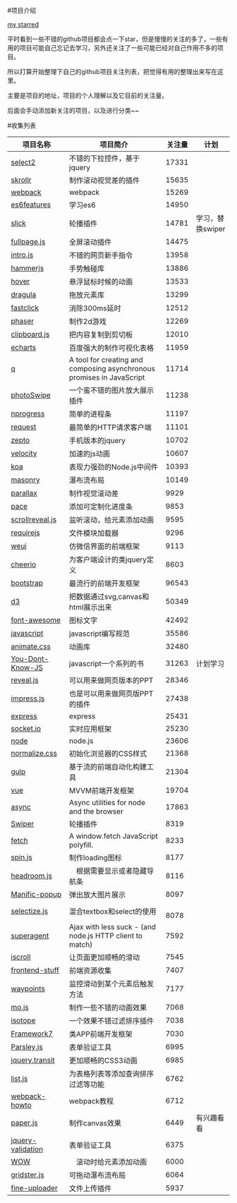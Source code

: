 #项目介绍

[my starred](https://api.github.com/users/cody1991/starred)

平时看到一些不错的github项目都会点一下star，但是慢慢的关注的多了，一些有用的项目可能自己忘记去学习，另外还关注了一些可能已经对自己作用不多的项目。

所以打算开始整理下自己的github项目关注列表，把觉得有用的整理出来写在这里。

主要是项目的地址，项目的个人理解以及它目前的关注量。

后面会手动添加新关注的项目，以及进行分类~~

#收集列表 

项目名称 | 项目简介 | 关注量 | 计划
-----|-----|-----|-----
[select2](https://github.com/select2/select2) | 不错的下拉控件，基于jquery | 17331 | 
[skrollr](https://github.com/Prinzhorn/skrollr) | 制作滚动视觉差的插件 | 15635 | 
[webpack](https://github.com/webpack/webpack) | webpack | 15269 | 
[es6features](https://github.com/lukehoban/es6features) | 学习es6 | 14950 |
[slick](https://github.com/kenwheeler/slick) | 轮播插件 | 14781 | 学习，替换swiper
[fullpage.js](https://github.com/alvarotrigo/fullPage.js) | 全屏滚动插件 | 14475 |
[intro.js](https://github.com/usablica/intro.js) | 不错的网页新手指令 | 13958 |
[hammerjs](https://github.com/hammerjs/hammer.js) | 手势触碰库 | 13886 |
[hover](https://github.com/IanLunn/Hover) | 悬浮鼠标时候的动画 | 13533 |
[dragula](https://github.com/bevacqua/dragula) | 拖放元素库 | 13299 |
[fastclick](https://github.com/ftlabs/fastclick) | 消除300ms延时 | 12512 |
[phaser](https://github.com/photonstorm/phaser) | 制作2d游戏 | 12269 |
[clipboard.js](https://github.com/zenorocha/clipboard.js) | 把内容复制到剪切板 | 12010 |
[echarts](https://github.com/ecomfe/echarts) | 百度强大的制作可视化表格 | 11959 |
[q](https://github.com/kriskowal/q) | A tool for creating and composing asynchronous promises in JavaScript | 11714 |
[photoSwipe](https://github.com/dimsemenov/PhotoSwipe) | 一个蛮不错的图片放大展示插件 | 11238 |
[nprogress](https://github.com/rstacruz/nprogress) | 简单的进程条 | 11197 |
[request](https://github.com/request/request) | 最简单的HTTP请求客户端 | 11101 |
[zepto](https://github.com/madrobby/zepto) | 手机版本的jquery | 10702 |
[velocity](https://github.com/julianshapiro/velocity) | 加速的js动画 | 10607 |
[koa](https://github.com/koajs/koa) | 表现力强劲的Node.js中间件 | 10393 |
[masonry](https://github.com/desandro/masonry) | 瀑布流布局 | 10149 |
[parallax](https://github.com/wagerfield/parallax) | 制作视觉滚动差 | 9929 |
[pace](https://github.com/HubSpot/pace) | 添加可定制化进度条 | 9853 |
[scrollreveal.js](https://github.com/jlmakes/scrollreveal.js) | 监听滚动，给元素添加动画 | 9595 |
[requirejs](https://github.com/requirejs/requirejs) | 文件模块加载器 | 9296 |
[weui](https://github.com/weui/weui) | 仿微信界面的前端框架 | 9113 |
[cheerio](https://github.com/cheeriojs/cheerio) | 为客户端设计的类jquery定义 | 8603 |
[bootstrap](https://github.com/twbs/bootstrap) | 最流行的前端开发框架 | 96543 |
[d3](https://github.com/d3/d3) | 把数据通过svg,canvas和html展示出来 | 50349 |
[font-awesome](https://github.com/FortAwesome/Font-Awesome) | 图标文字 | 42492 |
[javascript](https://github.com/airbnb/javascript) | javascript编写规范 | 35586 |
[animate.css](https://github.com/daneden/animate.css) | 动画库 | 32480 |
[You-Dont-Know-JS](https://github.com/getify/You-Dont-Know-JS) | javascript一个系列的书 | 31263 | 计划学习
[reveal.js](https://github.com/hakimel/reveal.js) | 可以用来做网页版本的PPT | 28346 | 
[impress.js](https://github.com/impress/impress.js)  | 也是可以用来做网页版PPT的插件 | 27438 | 
[express](https://github.com/expressjs/express) | express | 25431 | 
[socket.io](https://github.com/socketio/socket.io) | 实时应用框架 | 25230 | 
[node](https://github.com/nodejs/node) | node.js | 23606 |
[normalize.css](https://github.com/necolas/normalize.css) | 初始化浏览器的CSS样式 | 21368 | 
[gulp](https://github.com/gulpjs/gulp) | 基于流的前端自动化构建工具 | 21304 |   
[vue](https://github.com/vuejs/vue) | MVVM前端开发框架 | 19704 | 
[async](https://github.com/caolan/async) | Async utilities for node and the browser | 17863 | 
[Swiper](https://github.com/nolimits4web/Swiper) | 轮播插件 | 8319 |
[fetch](https://github.com/github/fetch) | A window.fetch JavaScript polyfill.  | 8233 |
[spin.js](https://github.com/fgnass/spin.js) | 制作loading图标 | 8177 | 
[headroom.js](https://github.com/WickyNilliams/headroom.js) |　根据需要显示或者隐藏导航条　| 8116 |
[Manific-popup](https://github.com/dimsemenov/Magnific-Popup) | 弹出放大图片展示 | 8097 | 
[selectize.js](https://github.com/selectize/selectize.js) | 混合textbox和select的使用 |　8078 |
[superagent](https://github.com/visionmedia/superagent) | Ajax with less suck - (and node.js HTTP client to match) | 7592 |
[iscroll](https://github.com/cubiq/iscroll) | 让页面更加顺畅的滑动 | 7545 | 
[frontend-stuff](https://github.com/moklick/frontend-stuff) | 前端资源收集 | 7407 | 
[waypoints](http://imakewebthings.com/waypoints/guides/getting-started/) | 监控滑动到某个元素后触发方法 | 7177 |  
[mo.js](https://github.com/legomushroom/mojs) | 制作一些不错的动画效果 | 7068 | 
[isotope](https://github.com/metafizzy/isotope) | 一个效果不错过滤排序插件 | 7038 | 
[Framework7](https://github.com/nolimits4web/Framework7) | 类APP前端开发框架 | 7030 | 
[Parsley.js](https://github.com/guillaumepotier/Parsley.js) | 表单验证工具 | 6995 | 
[jquery.transit](https://github.com/rstacruz/jquery.transit) | 更加顺畅的CSS3动画 | 6985 | 
[list.js](https://github.com/javve/list.js) | 为表格列表等添加查询排序过滤等功能 | 6762 | 
[webpack-howto](https://github.com/petehunt/webpack-howto) | webpack教程 | 6712 | 
[paper.js](https://github.com/paperjs/paper.js) | 制作canvas效果 | 6449 | 有兴趣看看
[jquery-validation](https://github.com/jzaefferer/jquery-validation) | 表单验证工具 | 6375 | 
[WOW](https://github.com/matthieua/WOW) |　滚动时给元素添加动画　| 6000 | 
[gridster.js](https://github.com/ducksboard/gridster.js) | 可拖动瀑布流布局 | 6064 |
[fine-uploader](https://github.com/FineUploader/fine-uploader) | 文件上传插件 | 5937 |
